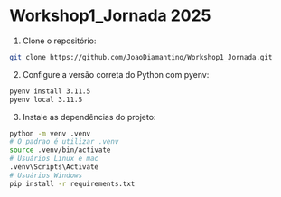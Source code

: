# Workshop1_Jornada 2025

1. Clone o repositório:

```bash
git clone https://github.com/JoaoDiamantino/Workshop1_Jornada.git
```
2. Configure a versão correta do Python com pyenv:

```bash
pyenv install 3.11.5
pyenv local 3.11.5
```

3. Instale as dependências do projeto:

```bash
python -m venv .venv
# O padrao é utilizar .venv
source .venv/bin/activate
# Usuários Linux e mac
.venv\Scripts\Activate
# Usuários Windows
pip install -r requirements.txt  
```